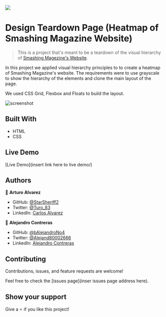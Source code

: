 ![](https://img.shields.io/badge/Microverse-blueviolet)

# Design Teardown Page (Heatmap of Smashing Magazine Website)

> This is a project that's meant to be a teardown of the visual hierarchy of [Smashing Magezine's Website](https://www.smashingmagazine.com/).

In this project we applied visual hierarchy principles to to create a heatmap of Smashing Magazine's website. The requirements were to use grayscale to show the hierarchy of the elements and clone the main layout of the page.

We used CSS Grid, Flexbox and Floats to build the layout.

![screenshot](./assets/README/#################)

## Built With

- HTML
- CSS

## Live Demo

[Live Demo](insert link here to live demo/)

## Authors

👤 **Arturo Alvarez**

- GitHub: [@StarSheriff2](https://github.com/StarSheriff2)
- Twitter: [@Turo_83](https://twitter.com/Turo_83)
- LinkedIn: [Carlos Alvarez](https://www.linkedin.com/in/carlosalvarezveroy/)

👤 **Alejandro Contreras**

- GitHub: [@bAlejandroNo4](https://github.com/AlejandroNo4)
- Twitter: [@Alejand80002666](https://twitter.com/Alejand80002666)
- LinkedIn: [Alejandro Contreras](https://www.linkedin.com/in/alejandro-contreras-rodriguez-b524821b5/)

## Contributing

Contributions, issues, and feature requests are welcome!

Feel free to check the [issues page](inser issues page address here).

## Show your support

Give a ⭐️ if you like this project!
